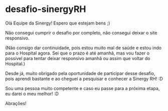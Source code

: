 # desafio-sinergyRH

Olá Equipe da Sinergy! Espero que estejam bens ;)

Não consegui cumprir o desafio por completo, não consegui deixar o site responsivo. 

(Não consigo dar continuidade, pois estou muito mal de saúde e estou indo para o Hospital agora. 
Sei que o prazo é até amanhã, mas vou fazer o possível para tentar deixar responsivo amanhã ou assim que voltar do Hospital.)

Desde já, muito obrigado pela oportunidade de participar desse desafio, pois aprendi bastante e ao cheguei a pesquisar e conhecer a Sinergy RH! :D

Sou uma pessoa muito competente e caso eu passe para a próxima etapa, eu darei o meu melhor! :D

Abrações!

